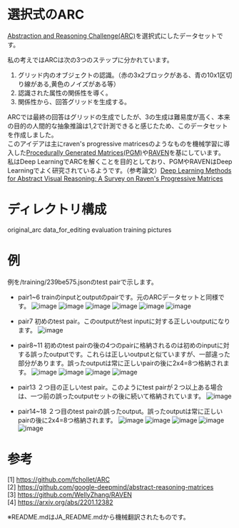 # 選択式のARC

[Abstraction and Reasoning Challenge(ARC)](https://github.com/fchollet/ARC)を選択式にしたデータセットです。

私の考えではARCは次の3つのステップに分かれています。

1. グリッド内のオブジェクトの認識。（赤の3x2ブロックがある、青の10x1区切り線がある,黄色のノイズがある等）
2. 認識された属性の関係性を導く。
3. 関係性から、回答グリッドを生成する。 

ARCでは最終の回答はグリッドの生成でしたが、3の生成は難易度が高く、本来の目的の人間的な抽象推論は1,2で計測できると感じたため、このデータセットを作成しました。  
このアイデアは主にraven's progressive matricesのようなものを機械学習に導入した[Procedurally Generated Matrices(PGM)](https://github.com/google-deepmind/abstract-reasoning-matrices)や[RAVEN](https://github.com/WellyZhang/RAVEN)を基にしています。
私はDeep LearningでARCを解くことを目的としており、PGMやRAVENはDeep Learningでよく研究されているようです。（参考論文）[Deep Learning Methods for Abstract Visual Reasoning: A Survey on Raven's Progressive Matrices](https://arxiv.org/abs/2201.12382)

# ディレクトリ構成

original_arc
data_for_editing
evaluation
training
pictures


# 例
例を/training/239be575.jsonのtest pairで示します。

* pair1~6 trainのinputとoutputのpairです。元のARCデータセットと同様です。
![image](example_image/pair1.png)
![image](example_image/pair2.png)
![image](example_image/pair3.png)
![image](example_image/pair4.png)
![image](example_image/pair5.png)
![image](example_image/pair6.png)

* pair7 初めのtest pair。このoutputがtest inputに対する正しいoutputになります。 
![image](example_image/pair7.png)

* pair8~11 初めのtest pairの後の4つのpairに格納されるのは初めのinputに対する誤ったoutputです。これらは正しいoutputと似ていますが、一部違った部分があります。誤ったoutputは常に正しいpairの後に2x4=8つ格納されます。
![image](example_image/pair8.png)
![image](example_image/pair9.png)
![image](example_image/pair10.png)
![image](example_image/pair11.png)

* pair13 ２つ目の正しいtest pair。このようにtest pairが２つ以上ある場合は、一つ前の誤ったoutputセットの後に続いて格納されています。
![image](example_image/pair12.png)

* pair14~18 ２つ目のtest pairの誤ったoutput。誤ったoutputは常に正しいpairの後に2x4=8つ格納されます。
![image](example_image/pair13.png)
![image](example_image/pair14.png)
![image](example_image/pair15.png)
![image](example_image/pair16.png)
![image](example_image/pair17.png)

# 参考

[1] https://github.com/fchollet/ARC  
[2] https://github.com/google-deepmind/abstract-reasoning-matrices  
[3] https://github.com/WellyZhang/RAVEN  
[4] https://arxiv.org/abs/2201.12382

※README.mdはJA_README.mdから機械翻訳されたものです。